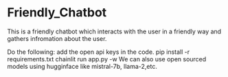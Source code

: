 # Friendly_Chatbot
This is a friendly chatbot which interacts with the user in a friendly way and gathers infromation about the user.

Do the following:
add the open api keys in the code.
pip install -r requirements.txt
chainlit run app.py -w
We can also use open sourced models using hugginface like mistral-7b, llama-2,etc.
